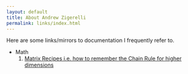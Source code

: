 ```yaml
---
layout: default
title: About Andrew Zigerelli
permalink: links/index.html
---
```


Here are some links/mirrors to documentation I frequently refer to.

* Math
    1. [Matrix Recipes i.e. how to remember the Chain Rule for higher dimensions](../documents/MatrixRecipes.pdf)
